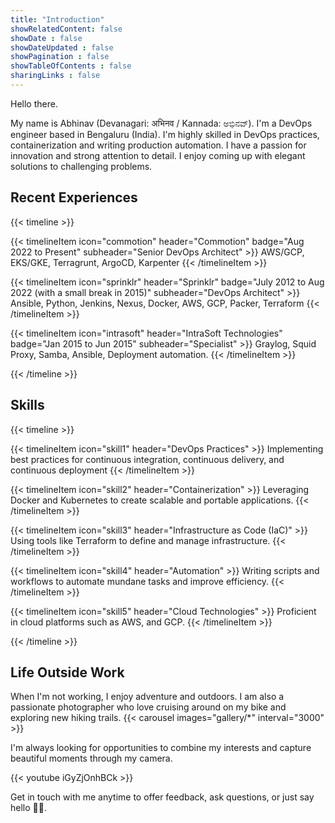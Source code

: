 ```yaml
---
title: "Introduction"
showRelatedContent: false
showDate : false
showDateUpdated : false
showPagination : false
showTableOfContents : false
sharingLinks : false
---
```

Hello there. 

My name is Abhinav (Devanagari: अभिनव / Kannada: ಅಭಿನವ್). I'm a DevOps engineer based in Bengaluru (India). I'm highly skilled in DevOps practices, containerization and writing production automation. I have a passion for innovation and strong attention to detail. I enjoy coming up with elegant solutions to challenging problems.

## Recent Experiences
{{< timeline >}}

{{< timelineItem icon="commotion" header="Commotion" badge="Aug 2022 to Present" subheader="Senior DevOps Architect" >}}
AWS/GCP, EKS/GKE, Terragrunt, ArgoCD, Karpenter
{{< /timelineItem >}}

{{< timelineItem icon="sprinklr" header="Sprinklr" badge="July 2012 to Aug 2022 (with a small break in 2015)" subheader="DevOps Architect" >}}
Ansible, Python, Jenkins, Nexus, Docker, AWS, GCP, Packer, Terraform
{{< /timelineItem >}}

{{< timelineItem icon="intrasoft" header="IntraSoft Technologies" badge="Jan 2015 to Jun 2015" subheader="Specialist" >}}
Graylog, Squid Proxy, Samba, Ansible, Deployment automation.
{{< /timelineItem >}}

{{< /timeline >}}

## Skills
{{< timeline >}}

{{< timelineItem icon="skill1" header="DevOps Practices" >}}
Implementing best practices for continuous integration, continuous delivery, and continuous deployment
{{< /timelineItem >}}

{{< timelineItem icon="skill2" header="Containerization" >}}
Leveraging Docker and Kubernetes to create scalable and portable applications.
{{< /timelineItem >}}

{{< timelineItem icon="skill3" header="Infrastructure as Code (IaC)" >}}
Using tools like Terraform to define and manage infrastructure.
{{< /timelineItem >}}

{{< timelineItem icon="skill4" header="Automation" >}}
Writing scripts and workflows to automate mundane tasks and improve efficiency.
{{< /timelineItem >}}

{{< timelineItem icon="skill5" header="Cloud Technologies" >}}
Proficient in cloud platforms such as AWS, and GCP.
{{< /timelineItem >}}

{{< /timeline >}}

## Life Outside Work
When I'm not working, I enjoy adventure and outdoors. I am also a passionate photographer who love cruising around on my bike and exploring new hiking trails.
{{< carousel images="gallery/*" interval="3000" >}}

I'm always looking for opportunities to combine my interests and capture beautiful moments through my camera.

{{< youtube iGyZjOnhBCk >}}

Get in touch with me anytime to offer feedback, ask questions, or just say hello 👋🏻.
